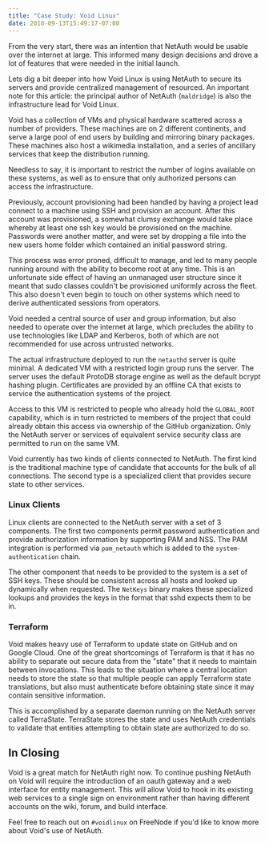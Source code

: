 ```yaml
---
title: "Case Study: Void Linux"
date: 2018-09-13T15:49:17-07:00
---
```


From the very start, there was an intention that NetAuth would be
usable over the internet at large.  This informed many design
decisions and drove a lot of features that were needed in the initial
launch.

Lets dig a bit deeper into how Void Linux is using NetAuth to secure
its servers and provide centralized management of resourced.  An
important note for this article: the principal author of NetAuth
(`maldridge`) is also the infrastructure lead for Void Linux.

Void has a collection of VMs and physical hardware scattered across a
number of providers.  These machines are on 2 different continents,
and serve a large pool of end users by building and mirroring binary
packages.  These machines also host a wikimedia installation, and a
series of ancillary services that keep the distribution running.

Needless to say, it is important to restrict the number of logins
available on these systems, as well as to ensure that only authorized
persons can access the infrastructure.

Previously, account provisioning had been handled by having a project
lead connect to a machine using SSH and provision an account.  After
this account was provisioned, a somewhat clumsy exchange would take
place whereby at least one ssh key would be provisioned on the
machine.  Passwords were another matter, and were set by dropping a
file into the new users home folder which contained an initial
password string.

This process was error proned, difficult to manage, and led to many
people running around with the ability to become root at any time.
This is an unfortunate side effect of having an unmanaged user
structure since it meant that sudo classes couldn't be provisioned
uniformly across the fleet.  This also doesn't even begin to touch on
other systems which need to derive authenticated sessions from
operators.

Void needed a central source of user and group information, but also
needed to operate over the internet at large, which precludes the
ability to use technologies like LDAP and Kerberos, both of which are
not recommended for use across untrusted networks.

The actual infrastructure deployed to run the `netauthd` server is
quite minimal.  A dedicated VM with a restricted login group runs the
server.  The server uses the default ProtoDB storage engine as well as
the default bcrypt hashing plugin.  Certificates are provided by an
offline CA that exists to service the authentication systems of the
project.

Access to this VM is restricted to people who already hold the
`GLOBAL_ROOT` capability, which is in turn restricted to members of
the project that could already obtain this access via ownership of the
GitHub organization.  Only the NetAuth server or services of
equivalent service security class are permitted to run on the same VM.

Void currently has two kinds of clients connected to NetAuth.  The
first kind is the traditional machine type of candidate that accounts
for the bulk of all connections.  The second type is a specialized
client that provides secure state to other services.

### Linux Clients

Linux clients are connected to the NetAuth server with a set of 3
components.  The first two components permit password authentication
and provide authorization information by supporting PAM and NSS.  The
PAM integration is performed via `pam_netauth` which is added to the
`system-authentication` chain.

The other component that needs to be provided to the system is a set
of SSH keys.  These should be consistent across all hosts and looked
up dynamically when requested.  The `NetKeys` binary makes these
specialized lookups and provides the keys in the format that sshd
expects them to be in.

### Terraform

Void makes heavy use of Terraform to update state on GitHub and on
Google Cloud.  One of the great shortcomings of Terraform is that it
has no ability to separate out secure data from the "state" that it
needs to maintain between invocations.  This leads to the situation
where a central location needs to store the state so that multiple
people can apply Terraform state translations, but also must
authenticate before obtaining state since it may contain sensitive
information.

This is accomplished by a separate daemon running on the NetAuth
server called TerraState.  TerraState stores the state and uses
NetAuth credentials to validate that entities attempting to obtain
state are authorized to do so.


## In Closing

Void is a great match for NetAuth right now.  To continue pushing
NetAuth on Void will require the introduction of an oauth gateway and
a web interface for entity management.  This will allow Void to hook
in its existing web services to a single sign on environment rather
than having different accounts on the wiki, forum, and build
interface.


Feel free to reach out on `#voidlinux` on FreeNode if you'd like to
know more about Void's use of NetAuth.
